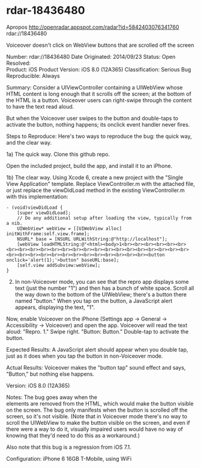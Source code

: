 rdar-18436480
=============

Apropos http://openradar.appspot.com/radar?id=5842403076341760  rdar://18436480

Voiceover doesn't click on WebView buttons that are scrolled off the screen

Number:	rdar://18436480	Date Originated:	2014/09/23
Status:	Open	Resolved:	
Product:	iOS	Product Version:	iOS 8.0 (12A365)
Classification:	Serious Bug	Reproducible:	Always
 
Summary:
Consider a UIViewController containing a UIWebView whose HTML content is long enough that it scrolls off the screen; at the bottom of the HTML is a button. Voiceover users can right-swipe through the content to have the text read aloud.

But when the Voiceover user swipes to the button and double-taps to activate the button, nothing happens; its onclick event handler never fires.

Steps to Reproduce:
Here's two ways to reproduce the bug: the quick way, and the clear way.

1a) The quick way. Clone this github repo.

Open the included project, build the app, and install it to an iPhone.

1b) The clear way. Using Xcode 6, create a new project with the "Single View Application" template. Replace ViewController.m with the attached file, or just replace the viewDidLoad method in the existing ViewController.m with this implementation:

```
- (void)viewDidLoad {
    [super viewDidLoad];
    // Do any additional setup after loading the view, typically from a nib.
    UIWebView* webView = [[UIWebView alloc] initWithFrame:self.view.frame];
    NSURL* base = [NSURL URLWithString:@"http://localhost"];
    [webView loadHTMLString:@"<html><body>1<br><br><br><br><br><br><br><br><br><br><br><br><br><br><br><br><br><br><br><br><br><br><br><br><br><br><br><br><br><br><br><br><br><br><br><br><button onclick='alert(1);'>button" baseURL:base];
    [self.view addSubview:webView];
}
```

2) In non-Voiceover mode, you can see that the repro app displays some text (just the number "1") and then has a bunch of white space. Scroll all the way down to the bottom of the UIWebView; there's a button there named "button." When you tap on the button, a JavaScript alert appears, displaying the text, "1".

Now, enable Voiceover on the iPhone (Settings app -> General -> Accessibility -> Voiceover) and open the app. Voiceover will read the text aloud: "Repro. 1." Swipe right. "Button: Button." Double-tap to activate the button.

Expected Results:
A JavaScript alert should appear when you double tap, just as it does when you tap the button in non-Voiceover mode.

Actual Results:
Voiceover makes the "button tap" sound effect and says, "Button," but nothing else happens.

Version:
iOS 8.0 (12A365)

Notes:
The bug goes away when the <br> elements are removed from the HTML, which would make the button visible on the screen. The bug only manifests when the button is scrolled off the screen, so it's not visible. (Note that in Voiceover mode there's no way to scroll the UIWebView to make the button visible on the screen, and even if there were a way to do it, visually impaired users would have no way of knowing that they'd need to do this as a workaround.)

Also note that this bug is a regression from iOS 7.1.

Configuration:
iPhone 6 16GB T-Mobile, using WiFi
